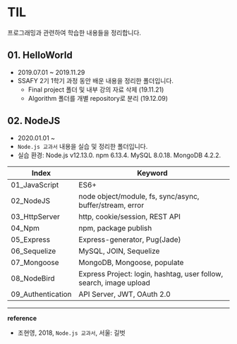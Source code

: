 # TIL

프로그래밍과 관련하여 학습한 내용들을 정리합니다.





## 01. HelloWorld

- 2019.07.01 ~ 2019.11.29 
- SSAFY 2기 1학기 과정 동안 배운 내용을 정리한 폴더입니다.
  - Final project 폴더 및 내부 강의 자료 삭제 (19.11.21)
  - Algorithm 폴더를 개별 repository로 분리 (19.12.09)





## 02. NodeJS

- 2020.01.01 ~
- `Node.js 교과서` 내용을 실습 및 정리한 폴더입니다. 
- 실습 환경: Node.js v12.13.0. npm 6.13.4. MySQL 8.0.18. MongoDB 4.2.2.



| Index             | Keyword                                                      |
| ----------------- | ------------------------------------------------------------ |
| 01_JavaScript     | ES6+                                                         |
| 02_NodeJS         | node object/module, fs, sync/async, buffer/stream, error     |
| 03_HttpServer     | http, cookie/session, REST API                               |
| 04_Npm            | npm, package publish                                         |
| 05_Express        | Express-generator, Pug(Jade)                                 |
| 06_Sequelize      | MySQL, JOIN, Sequelize                                       |
| 07_Mongoose       | MongoDB, Mongoose, populate                                  |
| 08_NodeBird       | Express Project: login, hashtag, user follow, search, image upload |
| 09_Authentication | API Server, JWT, OAuth 2.0                                   |







----

**reference**

- 조현영, 2018, `Node.js 교과서`, 서울: 길벗 